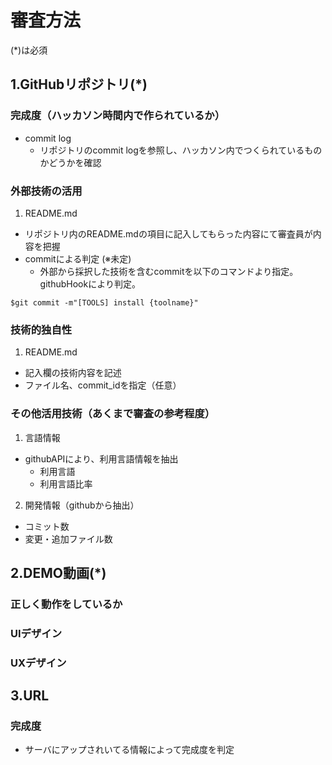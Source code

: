 # 審査方法
(*)は必須
## 1.GitHubリポジトリ(*)
### 完成度（ハッカソン時間内で作られているか）
- commit log
  - リポジトリのcommit logを参照し、ハッカソン内でつくられているものかどうかを確認

### 外部技術の活用
1. README.md
  - リポジトリ内のREADME.mdの項目に記入してもらった内容にて審査員が内容を把握
- commitによる判定 (※未定)
  - 外部から採択した技術を含むcommitを以下のコマンドより指定。githubHookにより判定。
  
```
$git commit -m"[TOOLS] install {toolname}"
```

### 技術的独自性
1. README.md
  - 記入欄の技術内容を記述
  - ファイル名、commit_idを指定（任意）

### その他活用技術（あくまで審査の参考程度）
1. 言語情報
  - githubAPIにより、利用言語情報を抽出
    - 利用言語
    - 利用言語比率
2. 開発情報（githubから抽出）
  - コミット数
  - 変更・追加ファイル数

## 2.DEMO動画(*)
### 正しく動作をしているか
### UIデザイン
### UXデザイン

## 3.URL
### 完成度
  - サーバにアップされいてる情報によって完成度を判定
